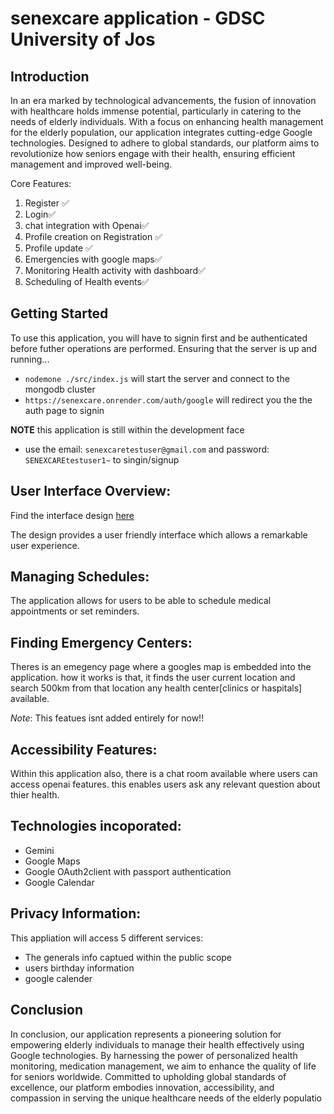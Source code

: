 # senexcare application - GDSC University of Jos

## Introduction

 In an era marked by technological advancements, the fusion of innovation with healthcare holds immense potential, particularly in catering to the needs of elderly individuals. With a focus on enhancing health management for the elderly population, our application integrates cutting-edge Google technologies. Designed to adhere to global standards, our platform aims to revolutionize how seniors engage with their health, ensuring efficient management and improved well-being.

  Core Features: 
   1. Register ✅
   2. Login✅
   3. chat integration with Openai✅
   4. Profile creation on Registration ✅
   5. Profile update ✅
   6. Emergencies with google maps✅
   7. Monitoring Health activity with dashboard✅
   8. Scheduling of Health events✅


## Getting Started

To use this application, you will have to signin first and be authenticated before futher operations are performed.
Ensuring that the server is up and running...

 - `nodemone ./src/index.js` will start the server and connect to the mongodb cluster
 - `https://senexcare.onrender.com/auth/google` will redirect you the the auth page to signin
 
 **NOTE** this application is still within the development face
  - use the email: `senexcaretestuser@gmail.com` and password: `SENEXCAREtestuser1~` to singin/signup


## User Interface Overview:

Find the interface design [here](https://www.figma.com/file/ArEFbX9lFjbjFvz8enEitp/senexCare?type=design&node-id=0%3A1&mode=design&t=cNox61okeIDuMvXw-1)

The design provides a user friendly interface which allows a remarkable user experience.


## Managing Schedules:

The application allows for users to be able to schedule medical appointments or set reminders.

## Finding Emergency Centers:

Theres is an emegency page where a googles map is embedded into the application. how it works is that, it finds the user current location and search 500km from that location any health center[clinics or haspitals] available.

_Note_: This featues isnt added entirely for now!!

## Accessibility Features:

Within this application also, there is a chat room available where users can access openai features. this enables users ask any relevant question about thier health.


## Technologies incoporated:

- Gemini
- Google Maps
- Google OAuth2client with passport authentication
- Google Calendar

## Privacy Information:

This appliation will access 5 different services:
- The generals info captued within the public scope
- users birthday information
- google calender

## Conclusion

In conclusion, our application represents a pioneering solution for empowering elderly individuals to manage their health effectively using Google technologies. By harnessing the power of personalized health monitoring, medication management, we aim to enhance the quality of life for seniors worldwide. Committed to upholding global standards of excellence, our platform embodies innovation, accessibility, and compassion in serving the unique healthcare needs of the elderly populatio

